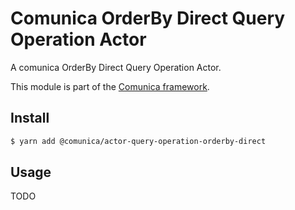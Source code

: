 # Comunica OrderBy Direct Query Operation Actor

A comunica OrderBy Direct Query Operation Actor.

This module is part of the [Comunica framework](https://github.com/comunica/comunica).

## Install

```bash
$ yarn add @comunica/actor-query-operation-orderby-direct
```

## Usage

TODO
